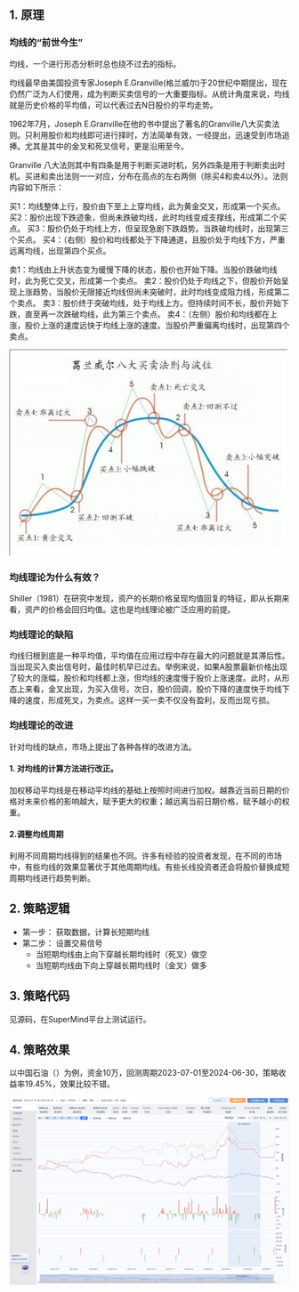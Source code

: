 ## 1. 原理
### 均线的“前世今生”
均线，一个进行形态分析时总也绕不过去的指标。

均线最早由美国投资专家Joseph E.Granville(格兰威尔)于20世纪中期提出，现在仍然广泛为人们使用，成为判断买卖信号的一大重要指标。从统计角度来说，均线就是历史价格的平均值，可以代表过去N日股价的平均走势。

1962年7月，Joseph E.Granville在他的书中提出了著名的Granville八大买卖法则。只利用股价和均线即可进行择时，方法简单有效，一经提出，迅速受到市场追捧。尤其是其中的金叉和死叉信号，更是沿用至今。

Granville 八大法则其中有四条是用于判断买进时机，另外四条是用于判断卖出时机。买进和卖出法则一一对应，分布在高点的左右两侧（除买4和卖4以外）。法则内容如下所示：

买1：均线整体上行，股价由下至上上穿均线，此为黄金交叉，形成第一个买点。
买2：股价出现下跌迹象，但尚未跌破均线，此时均线变成支撑线，形成第二个买点。
买3：股价仍处于均线上方，但呈现急剧下跌趋势。当跌破均线时，出现第三个买点。
买4：（右侧）股价和均线都处于下降通道，且股价处于均线下方，严重远离均线，出现第四个买点。

卖1：均线由上升状态变为缓慢下降的状态，股价也开始下降。当股价跌破均线时，此为死亡交叉，形成第一个卖点。
卖2：股价仍处于均线之下，但股价开始呈现上涨趋势，当股价无限接近均线但尚未突破时，此时均线变成阻力线，形成第二个卖点。
卖3：股价终于突破均线，处于均线上方。但持续时间不长，股价开始下跌，直至再一次跌破均线，此为第三个卖点。
卖4：（左侧）股价和均线都在上涨，股价上涨的速度远快于均线上涨的速度。当股价严重偏离均线时，出现第四个卖点。

![图源网络](../../imgs/double_average.png)


### 均线理论为什么有效？
Shiller（1981）在研究中发现，资产的长期价格呈现均值回复的特征，即从长期来看，资产的价格会回归均值。这也是均线理论被广泛应用的前提。

### 均线理论的缺陷
均线归根到底是一种平均值，平均值在应用过程中存在最大的问题就是其滞后性。当出现买入卖出信号时，最佳时机早已过去。举例来说，如果A股票最新价格出现了较大的涨幅，股价和均线都上涨，但均线的速度慢于股价上涨速度。此时，从形态上来看，金叉出现，为买入信号。次日，股价回调，股价下降的速度快于均线下降的速度，形成死叉，为卖点。这样一买一卖不仅没有盈利，反而出现亏损。

### 均线理论的改进
针对均线的缺点，市场上提出了各种各样的改进方法。

#### 1. 对均线的计算方法进行改正。

加权移动平均线是在移动平均线的基础上按照时间进行加权。越靠近当前日期的价格对未来价格的影响越大，赋予更大的权重；越远离当前日期价格，赋予越小的权重。

#### 2.调整均线周期

利用不同周期均线得到的结果也不同。许多有经验的投资者发现，在不同的市场中，有些均线的效果显著优于其他周期均线。有些长线投资者还会将股价替换成短周期均线进行趋势判断。


## 2. 策略逻辑
- 第一步： 获取数据，计算长短期均线
- 第二步： 设置交易信号
    - 当短期均线由上向下穿越长期均线时（死叉）做空
    - 当短期均线由下向上穿越长期均线时（金叉）做多


## 3. 策略代码
见源码，在SuperMind平台上测试运行。

## 4. 策略效果
以中国石油（）为例，资金10万，回测周期2023-07-01至2024-06-30，策略收益率19.45%，效果比较不错。

![回测效果](../../imgs/zhongshiyou.png)
